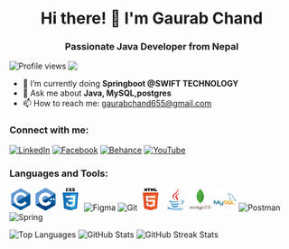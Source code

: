 <h1 align="center">Hi there! 👋 I'm Gaurab Chand</h1>
<h3 align="center">Passionate Java Developer from Nepal</h3>
<img align="right" src="https://cdn.dribbble.com/users/1162077/screenshots/3848914/media/7ed7d5ca074b48b328150e5a231e8d1f.gif" width="400">

<p align="left">
  <img src="https://komarev.com/ghpvc/?username=gaurab655&label=Profile%20views&color=0e75b6&style=flat-square" alt="Profile views">
</p>

- 🌱 I’m currently doing **Springboot @SWIFT TECHNOLOGY**
- 💬 Ask me about **Java, MySQL,postgres**
- 📫 How to reach me: gaurabchand655@gmail.com

<h3 align="left">Connect with me:</h3>
<p align="left">
  <a href="https://www.linkedin.com/in/gaurab-chand-9848a92b8" target="_blank"><img src="https://img.shields.io/badge/LinkedIn-0077B5?style=flat-square&logo=linkedin&logoColor=white" alt="LinkedIn"></a>
  <a href="https://www.facebook.com/gaurab.chand.56/" target="_blank"><img src="https://img.shields.io/badge/Facebook-1877F2?style=flat-square&logo=facebook&logoColor=white" alt="Facebook"></a>
  <a href="https://www.behance.net/gaurabchand" target="_blank"><img src="https://img.shields.io/badge/Behance-1769FF?style=flat-square&logo=behance&logoColor=white" alt="Behance"></a>
  <a href="https://youtube.com/@gaurabchand3004?si=jfnk3-rxulu0tgys" target="_blank"><img src="https://img.shields.io/badge/YouTube-FF0000?style=flat-square&logo=youtube&logoColor=white" alt="YouTube"></a>
</p>

<h3 align="left">Languages and Tools:</h3>
<p align="left">
  <img src="https://raw.githubusercontent.com/devicons/devicon/master/icons/c/c-original.svg" alt="C" width="40" height="40">
  <img src="https://raw.githubusercontent.com/devicons/devicon/master/icons/cplusplus/cplusplus-original.svg" alt="C++" width="40" height="40">
  <img src="https://raw.githubusercontent.com/devicons/devicon/master/icons/css3/css3-original-wordmark.svg" alt="CSS3" width="40" height="40">
  <img src="https://www.vectorlogo.zone/logos/figma/figma-icon.svg" alt="Figma" width="40" height="40">
  <img src="https://www.vectorlogo.zone/logos/git-scm/git-scm-icon.svg" alt="Git" width="40" height="40">
  <img src="https://raw.githubusercontent.com/devicons/devicon/master/icons/html5/html5-original-wordmark.svg" alt="HTML5" width="40" height="40">
  <img src="https://raw.githubusercontent.com/devicons/devicon/master/icons/java/java-original.svg" alt="Java" width="40" height="40">
  <img src="https://raw.githubusercontent.com/devicons/devicon/master/icons/mongodb/mongodb-original-wordmark.svg" alt="MongoDB" width="40" height="40">
  <img src="https://raw.githubusercontent.com/devicons/devicon/master/icons/mysql/mysql-original-wordmark.svg" alt="MySQL" width="40" height="40">
  <img src="https://www.vectorlogo.zone/logos/getpostman/getpostman-icon.svg" alt="Postman" width="40" height="40">
  <img src="https://www.vectorlogo.zone/logos/springio/springio-icon.svg" alt="Spring" width="40" height="40">
</p>

![Top Languages](https://github-readme-stats.vercel.app/api/top-langs/?username=gaurab655&layout=compact&theme=dark)
![GitHub Stats](https://github-readme-stats.vercel.app/api?username=gaurab655&show_icons=true&theme=dark)
![GitHub Streak Stats](https://github-readme-streak-stats.herokuapp.com/?user=gaurab655)
